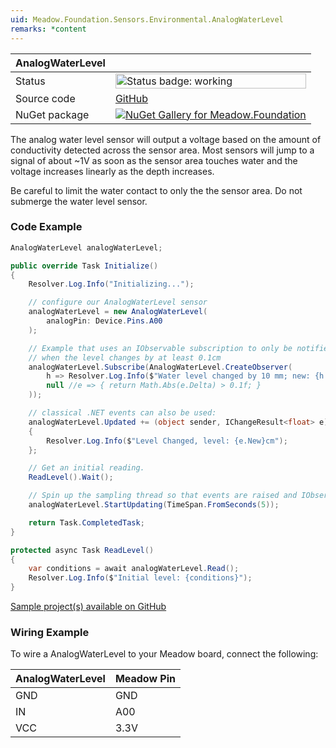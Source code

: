 ```yaml
---
uid: Meadow.Foundation.Sensors.Environmental.AnalogWaterLevel
remarks: *content
---
```


| AnalogWaterLevel | |
|--------|--------|
| Status | <img src="https://img.shields.io/badge/Working-brightgreen" style="width: auto; height: -webkit-fill-available;" alt="Status badge: working" /> |
| Source code | [GitHub](https://github.com/WildernessLabs/Meadow.Foundation/tree/main/Source/Meadow.Foundation.Core/Sensors/Environmental) |
| NuGet package | <a href="https://www.nuget.org/packages/Meadow.Foundation/" target="_blank"><img src="https://img.shields.io/nuget/v/Meadow.Foundation.svg?label=Meadow.Foundation" alt="NuGet Gallery for Meadow.Foundation" /></a> |

The analog water level sensor will output a voltage based on the amount of conductivity detected across the sensor area. Most sensors will jump to a signal of about ~1V as soon as the sensor area touches water and the voltage increases linearly as the depth increases. 

Be careful to limit the water contact to only the the sensor area. Do not submerge the water level sensor.

### Code Example

```csharp
AnalogWaterLevel analogWaterLevel;

public override Task Initialize()
{
    Resolver.Log.Info("Initializing...");

    // configure our AnalogWaterLevel sensor
    analogWaterLevel = new AnalogWaterLevel(
        analogPin: Device.Pins.A00
    );

    // Example that uses an IObservable subscription to only be notified
    // when the level changes by at least 0.1cm
    analogWaterLevel.Subscribe(AnalogWaterLevel.CreateObserver(
        h => Resolver.Log.Info($"Water level changed by 10 mm; new: {h.New}, old: {h.Old}"),
        null //e => { return Math.Abs(e.Delta) > 0.1f; }
    ));

    // classical .NET events can also be used:
    analogWaterLevel.Updated += (object sender, IChangeResult<float> e) =>
    {
        Resolver.Log.Info($"Level Changed, level: {e.New}cm");
    };

    // Get an initial reading.
    ReadLevel().Wait();

    // Spin up the sampling thread so that events are raised and IObservable notifications are sent.
    analogWaterLevel.StartUpdating(TimeSpan.FromSeconds(5));

    return Task.CompletedTask;
}

protected async Task ReadLevel()
{
    var conditions = await analogWaterLevel.Read();
    Resolver.Log.Info($"Initial level: {conditions}");
}

```

[Sample project(s) available on GitHub](https://github.com/WildernessLabs/Meadow.Foundation/tree/main/Source/Meadow.Foundation.Core.Samples/Sensors.Environmental.AnalogWaterLevel_Sample)

### Wiring Example

To wire a AnalogWaterLevel to your Meadow board, connect the following:

| AnalogWaterLevel | Meadow Pin |
|-------|------------|
| GND   | GND        |
| IN    | A00        |
| VCC   | 3.3V       |
